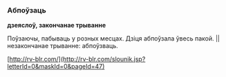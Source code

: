 ### Абпоўзаць
**дзеяслоў, закончанае трыванне**

Поўзаючы, пабываць у розных месцах. Дзіця абпоўзала ўвесь пакой. || незакончанае трыванне: абпоўзваць.

<a rel="author">[http://rv-blr.com/](http://rv-blr.com/slounik.jsp?letterId=0&maskId=0&pageId=47)</a>
